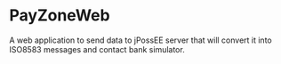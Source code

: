 PayZoneWeb
==========

A web application to send data to jPossEE server that will convert it into ISO8583 messages and contact bank simulator.
